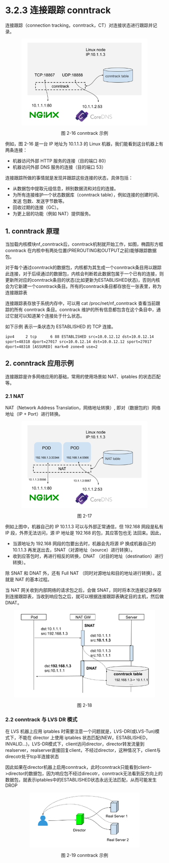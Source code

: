 # 3.2.3 连接跟踪 conntrack

连接跟踪（connection tracking，conntrack，CT）对连接状态进行跟踪并记录。

<div  align="center">
	<img src="../assets/conntrack.png" width = "400"  align=center />
	<p>图 2-16 conntrack 示例</p>
</div>

例如，图 2-16 是一台 IP 地址为 10.1.1.3 的 Linux 机器，我们能看到这台机器上有两条连接：

- 机器访问外部 HTTP 服务的连接（目的端口 80）
- 机器访问外部 DNS 服务的连接（目的端口 53）

连接跟踪所做的事情就是发现并跟踪这些连接的状态，具体包括：

- 从数据包中提取元组信息，辨别数据流和对应的连接。
- 为所有连接维护一个状态数据库（conntrack table），例如连接的创建时间、发送 包数、发送字节数等。
- 回收过期的连接（GC）。
- 为更上层的功能（例如 NAT）提供服务。

## 1. conntrack 原理

当加载内核模块nf_conntrack后，conntrack机制就开始工作，如图，椭圆形方框 conntrack 在内核中有两处位置(PREROUTING和OUTPUT之前)能够跟踪数据包。

对于每个通过conntrack的数据包，内核都为其生成一个conntrack条目用以跟踪此连接，对于后续通过的数据包，内核会判断若此数据包属于一个已有的连接，则更新所对应的conntrack条目的状态(比如更新为ESTABLISHED状态)，否则内核会为它新建一个conntrack条目。所有的conntrack条目都存放在一张表里，称为连接跟踪表

连接跟踪表存放于系统内存中，可以用 cat /proc/net/nf_conntrack 查看当前跟踪的所有 conntrack 条目。conntrack 维护的所有信息都包含在这个条目中，通过它就可以知道某个连接处于什么状态。

如下示例 表示一条状态为 ESTABLISHED 的 TCP 连接。
```
ipv4     2 tcp      6 88 ESTABLISHED src=10.0.12.12 dst=10.0.12.14 sport=48318 dport=27017 src=10.0.12.14 dst=10.0.12.12 sport=27017 dport=48318 [ASSURED] mark=0 zone=0 use=2
```

## 2. conntrack 应用示例 

连接跟踪是许多网络应用的基础，常用的使用场景如 NAT、iptables 的状态匹配等。

### 2.1 NAT

NAT（Network Address Translation，网络地址转换）, 即对（数据包的）网络地址（IP + Port）进行转换。

<div  align="center">
	<img src="../assets/nat.png" width = "400"  align=center />
	<p>图 2-17</p>
</div>

例如上图中，机器自己的 IP 10.1.1.3 可以与外部正常通信，但 192.168 网段是私有 IP 段，外界无法访问，源 IP 地址是 192.168 的包，其应答包也无 法回来。因此，

- 当源地址为 192.168 网段的包要出去时，机器会先将源 IP 换成机器自己的 10.1.1.3 再发送出去，SNAT（对源地址（source）进行转换）。
- 收到应答包时，再进行相反的转换，DNAT （对目的地址（destination）进行转换）。

除 SNAT 和 DNAT 外，还有 Full NAT （同时对源地址和目的地址进行转换）。这就是 NAT 的基本过程。

当 NAT 网关收到内部网络的请求包之后，会做 SNAT，同时将本次连接记录保存到连接跟踪表，当收到响应包之后，就可以根据连接跟踪表确定目的主机，然后做 DNAT。

<div  align="center">
	<img src="../assets/conntrack-nat.png" width = "450"  align=center />
	<p>图 2-18</p>
</div>

### 2.2 conntrack 与 LVS DR 模式

在 LVS 机器上应用 iptables 时需要注意一个问题就是，LVS-DR(或LVS-Tun)模式下，不能在 director 上使用 iptables 状态匹配(NEW，ESTABLISHED，INVALID...)，LVS-DR模式下，client访问director，director转发流量到realserver，realserver直接回复client，不经过director，这种情况下，client与direcotr处于tcp半连接状态

因此如果在director机器上启用conntrack，此时conntrack只能看到client–>director的数据包，因为响应包不经过direcotr，conntrack无法看到反方向上的数据包，就表示iptables中的ESTABLISHED状态永远无法匹配，从而可能发生DROP

<div  align="center">
	<img src="../assets/conntrack-lvs.png" width = "350"  align=center />
	<p>图 2-19 conntrack 示例</p>
</div>
